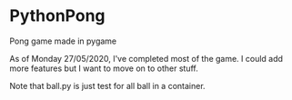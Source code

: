 # PythonPong
Pong game made in pygame


As of Monday 27/05/2020, I've completed most of the game. 
I could add more features but I want to move on to other stuff.

Note that ball.py is just test for all ball in a container.
